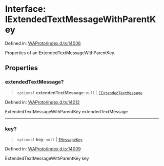 # Interface: IExtendedTextMessageWithParentKey

Defined in: [WAProto/index.d.ts:14006](https://github.com/Riders004/Tv/blob/3d6aaf6f3efb499dc9d0ca82bb24083bb45a8478/WAProto/index.d.ts#L14006)

Properties of an ExtendedTextMessageWithParentKey.

## Properties

### extendedTextMessage?

> `optional` **extendedTextMessage**: `null` \| [`IExtendedTextMessage`](IExtendedTextMessage.md)

Defined in: [WAProto/index.d.ts:14012](https://github.com/Riders004/Tv/blob/3d6aaf6f3efb499dc9d0ca82bb24083bb45a8478/WAProto/index.d.ts#L14012)

ExtendedTextMessageWithParentKey extendedTextMessage

***

### key?

> `optional` **key**: `null` \| [`IMessageKey`](../../../interfaces/IMessageKey.md)

Defined in: [WAProto/index.d.ts:14009](https://github.com/Riders004/Tv/blob/3d6aaf6f3efb499dc9d0ca82bb24083bb45a8478/WAProto/index.d.ts#L14009)

ExtendedTextMessageWithParentKey key
